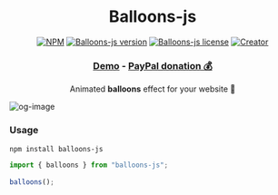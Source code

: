 <h1 align="center">Balloons-js</h1>

<p align="center">
  <a href="https://www.npmjs.com/package/balloons-js"><img src="https://flat.badgen.net/npm/dt/balloons-js" alt="NPM" /></a>
  <a href="https://www.npmjs.com/package/balloons-js"><img src="https://flat.badgen.net/npm/v/balloons-js" alt="Balloons-js version" /></a>
  <a href="https://www.npmjs.com/package/balloons-js"><img src="https://flat.badgen.net/npm/license/balloons-js" alt="Balloons-js license" /></a>
  <a href="https://twitter.com/intent/follow?screen_name=artur_bien"><img src="https://img.shields.io/twitter/follow/artur_bien" alt="Creator" /></a>
</p>
<h3 align="center">
  <a href="https://arturbien.github.io/balloons-js">Demo</a> -
  <a href="https://www.paypal.me/react95">PayPal donation 💰</a>
</h3>
<p align="center">
  Animated <b>balloons</b> effect for your website 🎈</p>

![og-image](https://github.com/user-attachments/assets/cc104de0-117b-4a27-bf1b-76a7280bf944)

### Usage
```sh
npm install balloons-js
```

```js
import { balloons } from "balloons-js";
              
balloons();
```
